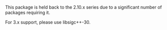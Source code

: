 This package is held back to the 2.10.x series due to a significant number of packages requiring it.

For 3.x support, please use libsigc++-30.